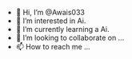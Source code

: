 - 👋 Hi, I’m @Awais033
- 👀 I’m interested in Ai.
- 🌱 I’m currently learning a Ai.
- 💞️ I’m looking to collaborate on ...
- 📫 How to reach me ...

<!---
Awais033/Awais033 is a ✨ special ✨ repository because its `README.md` (this file) appears on your GitHub profile.
You can click the Preview link to take a look at your changes.
--->
